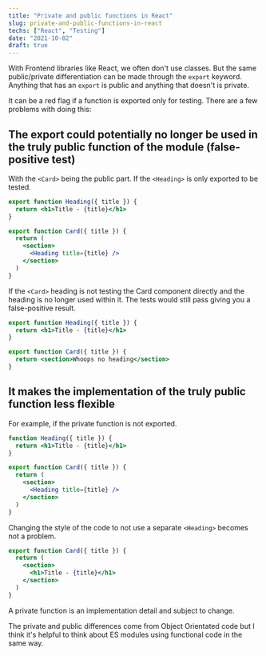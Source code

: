 ```yaml
---
title: "Private and public functions in React"
slug: private-and-public-functions-in-react
techs: ["React", "Testing"]
date: "2021-10-02"
draft: true
---
```


With Frontend libraries like React, we often don't use classes. But the same public/private differentiation can be made through the `export` keyword. Anything that has an `export` is public and anything that doesn't is private.

It can be a red flag if a function is exported only for testing. There are a few problems with doing this:

## The export could potentially no longer be used in the truly public function of the module (false-positive test)

With the `<Card>` being the public part. If the `<Heading>` is only exported to be tested.

```jsx
export function Heading({ title }) {
  return <h1>Title - {title}</h1>
}

export function Card({ title }) {
  return (
    <section>
      <Heading title={title} />
    </section>
  )
}
```

If the `<Card>` heading is not testing the Card component directly and the heading is no longer used within it. The tests would still pass giving you a false-positive result.

```jsx
export function Heading({ title }) {
  return <h1>Title - {title}</h1>
}

export function Card({ title }) {
  return <section>Whoops no heading</section>
}
```

## It makes the implementation of the truly public function less flexible

For example, if the private function is not exported.

```jsx
function Heading({ title }) {
  return <h1>Title - {title}</h1>
}

export function Card({ title }) {
  return (
    <section>
      <Heading title={title} />
    </section>
  )
}
```

Changing the style of the code to not use a separate `<Heading>` becomes not a problem.

```jsx
export function Card({ title }) {
  return (
    <section>
      <h1>Title - {title}</h1>
    </section>
  )
}
```

A private function is an implementation detail and subject to change.

The private and public differences come from Object Orientated code but I think it's helpful to think about ES modules using functional code in the same way.
